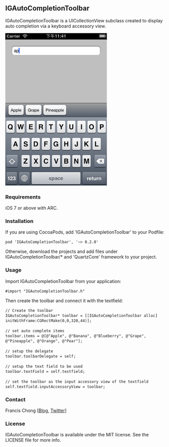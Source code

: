 ## IGAutoCompletionToolbar

IGAutoCompletionToolbar is a UICollectionView subclass created to display auto completion via a keyboard accessory view.

![screenshot](screenshot.png)

### Requirements

iOS 7 or above with ARC.

### Installation

If you are using CocoaPods, add 'IGAutoCompletionToolbar' to your Podfile:

```
pod 'IGAutoCompletionToolbar', '~> 0.2.0'
```

Otherwise, download the projects and add files under IGAutoCompletionToolbar/* and 'QuartzCore' framework to your project.

### Usage

Import IGAutoCompletionToolbar from your application:

```
#import "IGAutoCompletionToolbar.h"
```

Then create the toolbar and connect it with the textfield:

```
// Create the toolbar
IGAutoCompletionToolbar* toolbar = [[IGAutoCompletionToolbar alloc] initWithFrame:CGRectMake(0,0,320,44)];

// set auto complete items
toolbar.items = @[@"Apple", @"Banana", @"Blueberry", @"Grape", @"Pineapple", @"Orange", @"Pear"];

// setup the delegate
toolbar.toolbarDelegate = self;

// setup the text field to be used
toolbar.textField = self.textfield;

// set the toolbar as the input accessory view of the textfield
self.textfield.inputAccessoryView = toolbar;
```

### Contact

Francis Chong [[Blog](http://reality.hk), [Twitter](http://twitter.com/siuying)]

### License

IGAutoCompletionToolbar is available under the MIT license. See the LICENSE file for more info.
